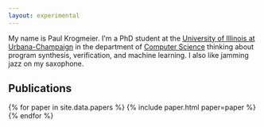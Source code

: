 ```yaml
---
layout: experimental
---
```


My name is Paul Krogmeier. I'm a PhD student at the [University of
Illinois at Urbana-Champaign][uiuc] in the department of [Computer
Science][cs] thinking about program synthesis, verification, and
machine learning. I also like jamming jazz on my saxophone.

[purdue]: http://www.purdue.edu
[ece]: https://engineering.purdue.edu/ECE
[ben]: https://www.cs.purdue.edu/homes/bendy
[fiat]: http://plv.csail.mit.edu/fiat/
[purpl]: http://purduepl.github.io/
[uiuc]: https://illinois.edu/
[cs]: https://cs.illinois.edu/

## Publications

<section id="papers">
{% for paper in site.data.papers %}
{% include paper.html paper=paper %}
{% endfor %}
</section>
